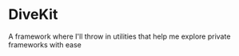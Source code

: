 # DiveKit
A framework where I'll throw in utilities that help me explore private frameworks with ease
